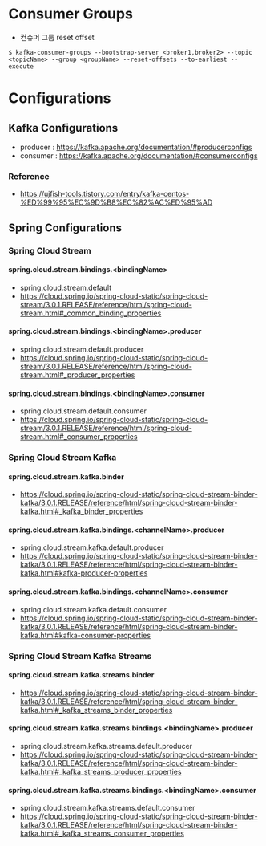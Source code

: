 # Consumer Groups

* 컨슈머 그룹 reset offset

```
$ kafka-consumer-groups --bootstrap-server <broker1,broker2> --topic <topicName> --group <groupName> --reset-offsets --to-earliest --execute
```

# Configurations

## Kafka Configurations

* producer : <https://kafka.apache.org/documentation/#producerconfigs>
* consumer : <https://kafka.apache.org/documentation/#consumerconfigs>

### Reference

* <https://ujfish-tools.tistory.com/entry/kafka-centos-%ED%99%95%EC%9D%B8%EC%82%AC%ED%95%AD>

## Spring Configurations

### Spring Cloud Stream

#### spring.cloud.stream.bindings.\<bindingName\>

* spring.cloud.stream.default
* <https://cloud.spring.io/spring-cloud-static/spring-cloud-stream/3.0.1.RELEASE/reference/html/spring-cloud-stream.html#_common_binding_properties>

#### spring.cloud.stream.bindings.\<bindingName\>.producer

* spring.cloud.stream.default.producer
* <https://cloud.spring.io/spring-cloud-static/spring-cloud-stream/3.0.1.RELEASE/reference/html/spring-cloud-stream.html#_producer_properties>

#### spring.cloud.stream.bindings.\<bindingName\>.consumer

* spring.cloud.stream.default.consumer
* <https://cloud.spring.io/spring-cloud-static/spring-cloud-stream/3.0.1.RELEASE/reference/html/spring-cloud-stream.html#_consumer_properties>

### Spring Cloud Stream Kafka

#### spring.cloud.stream.kafka.binder

* <https://cloud.spring.io/spring-cloud-static/spring-cloud-stream-binder-kafka/3.0.1.RELEASE/reference/html/spring-cloud-stream-binder-kafka.html#_kafka_binder_properties>

#### spring.cloud.stream.kafka.bindings.\<channelName\>.producer

* spring.cloud.stream.kafka.default.producer
* <https://cloud.spring.io/spring-cloud-static/spring-cloud-stream-binder-kafka/3.0.1.RELEASE/reference/html/spring-cloud-stream-binder-kafka.html#kafka-producer-properties>

#### spring.cloud.stream.kafka.bindings.\<channelName\>.consumer

* spring.cloud.stream.kafka.default.consumer
* https://cloud.spring.io/spring-cloud-static/spring-cloud-stream-binder-kafka/3.0.1.RELEASE/reference/html/spring-cloud-stream-binder-kafka.html#kafka-consumer-properties

### Spring Cloud Stream Kafka Streams

#### spring.cloud.stream.kafka.streams.binder

* <https://cloud.spring.io/spring-cloud-static/spring-cloud-stream-binder-kafka/3.0.1.RELEASE/reference/html/spring-cloud-stream-binder-kafka.html#_kafka_streams_binder_properties>

#### spring.cloud.stream.kafka.streams.bindings.\<bindingName\>.producer

* spring.cloud.stream.kafka.streams.default.producer
* <https://cloud.spring.io/spring-cloud-static/spring-cloud-stream-binder-kafka/3.0.1.RELEASE/reference/html/spring-cloud-stream-binder-kafka.html#_kafka_streams_producer_properties>

#### spring.cloud.stream.kafka.streams.bindings.\<bindingName\>.consumer

* spring.cloud.stream.kafka.streams.default.consumer
* <https://cloud.spring.io/spring-cloud-static/spring-cloud-stream-binder-kafka/3.0.1.RELEASE/reference/html/spring-cloud-stream-binder-kafka.html#_kafka_streams_consumer_properties>
